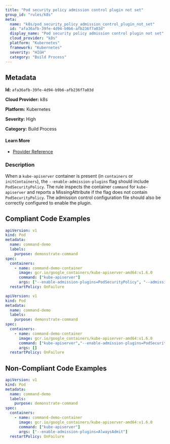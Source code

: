 ```yaml
---
title: "Pod security policy admission control plugin not set"
group_id: "rules/k8s"
meta:
  name: "k8s/pod_security_policy_admission_control_plugin_not_set"
  id: "afa36afb-39fe-4d94-b9b6-afb236f7a03d"
  display_name: "Pod security policy admission control plugin not set"
  cloud_provider: "k8s"
  platform: "Kubernetes"
  framework: "Kubernetes"
  severity: "HIGH"
  category: "Build Process"
---
```

## Metadata

**Id:** `afa36afb-39fe-4d94-b9b6-afb236f7a03d`

**Cloud Provider:** k8s

**Platform:** Kubernetes

**Severity:** High

**Category:** Build Process

#### Learn More

 - [Provider Reference](https://kubernetes.io/docs/reference/command-line-tools-reference/kube-apiserver/)

### Description

 When a `kube-apiserver` container is present (in `containers` or `initContainers`), the `--enable-admission-plugins` flag should include `PodSecurityPolicy`. The rule inspects the container `command` for `kube-apiserver` and reports a MissingAttribute if the flag does not contain `PodSecurityPolicy`. The admission control configuration file should also be correctly configured to enable the plugin.


## Compliant Code Examples
```yaml
apiVersion: v1
kind: Pod
metadata:
  name: command-demo
  labels:
    purpose: demonstrate-command
spec:
  containers:
    - name: command-demo-container
      image: gcr.io/google_containers/kube-apiserver-amd64:v1.6.0
      command: ["kube-apiserver"]
      args: ["--enable-admission-plugins=PodSecurityPolicy", "--admission-control-config-file=path/to/plugin/config/file.yaml"]
  restartPolicy: OnFailure

```

```yaml
apiVersion: v1
kind: Pod
metadata:
  name: command-demo
  labels:
    purpose: demonstrate-command
spec:
  containers:
    - name: command-demo-container
      image: gcr.io/google_containers/kube-apiserver-amd64:v1.6.0
      command: ["kube-apiserver","--enable-admission-plugins=PodSecurityPolicy", "--admission-control-config-file=path/to/plugin/config/file.yaml"]
      args: []
  restartPolicy: OnFailure

```
## Non-Compliant Code Examples
```yaml
apiVersion: v1
kind: Pod
metadata:
  name: command-demo
  labels:
    purpose: demonstrate-command
spec:
  containers:
    - name: command-demo-container
      image: gcr.io/google_containers/kube-apiserver-amd64:v1.6.0
      command: ["kube-apiserver"]
      args: ["--enable-admission-plugins=AlwaysAdmit"]
  restartPolicy: OnFailure

```